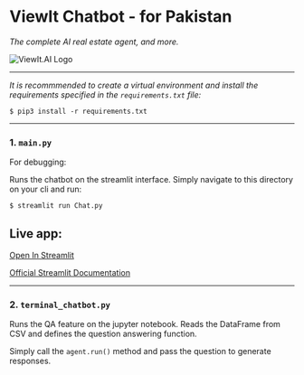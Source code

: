 # ViewIt Chatbot - for Pakistan

_The complete AI real estate agent, and more._

![ViewIt.AI Logo](https://i.postimg.cc/Nfz5nZ8G/Logo.png)

---

_It is recommmended to create a virtual environment and install the requirements specified in the `requirements.txt` file:_

    $ pip3 install -r requirements.txt

---
### 1. `main.py`

For debugging:

Runs the chatbot on the streamlit interface. Simply navigate to this directory on your cli and run:

    $ streamlit run Chat.py


## Live app:

[Open In Streamlit](https://viewit-ai-pk.streamlit.app/)

[Official Streamlit Documentation](https://docs.streamlit.io/)

---
### 2. `terminal_chatbot.py`

Runs the QA feature on the jupyter notebook. Reads the DataFrame from CSV and defines the question answering function.

Simply call the `agent.run()` method and pass the question to generate responses.